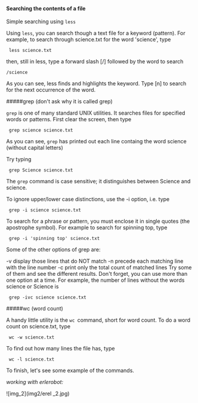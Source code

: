 
#### Searching the contents of a file

Simple searching using `less`

Using `less`, you can search though a text file for a keyword (pattern). For example, to search through science.txt for the word 'science', type

```
 less science.txt
 ```

then, still in less, type a forward slash [/] followed by the word to search

```
/science
```

As you can see, less finds and highlights the keyword. Type [n] to search for the next occurrence of the word.



#####grep (don't ask why it is called grep)

`grep` is one of many standard UNIX utilities. It searches files for specified words or patterns. First clear the screen, then type

```
 grep science science.txt
 ```

As you can see, `grep` has printed out each line containg the word science (without capital letters)

Try typing

```
 grep Science science.txt
 ```

The `grep` command is case sensitive; it distinguishes between Science and science.

To ignore upper/lower case distinctions, use the -i option, i.e. type

```
 grep -i science science.txt
 ```

To search for a phrase or pattern, you must enclose it in single quotes (the apostrophe symbol). For example to search for spinning top, type

``` grep -i 'spinning top' science.txt```

Some of the other options of grep are:

-v display those lines that do NOT match
-n precede each matching line with the line number
-c print only the total count of matched lines
Try some of them and see the different results. Don't forget, you can use more than one option at a time. For example, the number of lines without the words science or Science is

```
 grep -ivc science science.txt
 ```



#####wc (word count)

A handy little utility is the `wc `command, short for word count. To do a word count on science.txt, type

```
 wc -w science.txt
 ```

To find out how many lines the file has, type

```
 wc -l science.txt
 ```

To finish, let's see some example of the commands.

 *working with erlerobot:*

 ![img_2](img2/erel _2.jpg)




